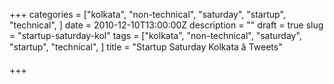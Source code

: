 +++
categories = ["kolkata", "non-technical", "saturday", "startup", "technical", ]
date = 2010-12-10T13:00:00Z
description = ""
draft = true
slug = "startup-saturday-kol"
tags = ["kolkata", "non-technical", "saturday", "startup", "technical", ]
title = "Startup Saturday Kolkata â Tweets"

+++




